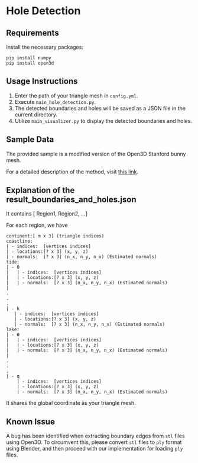 # Hole Detection

## Requirements
Install the necessary packages:
```
pip install numpy
pip install open3d
```

## Usage Instructions
1. Enter the path of your triangle mesh in `config.yml`.
2. Execute `main_hole_detection.py`.
3. The detected boundaries and holes will be saved as a JSON file in the current directory.
4. Utilize `main_visualizer.py` to display the detected boundaries and holes.

## Sample Data
The provided sample is a modified version of the Open3D Stanford bunny mesh.

For a detailed description of the method, visit [this link](https://arxiv.org/abs/2311.12466).

## Explanation of the result_boundaries_and_holes.json  
It contains [ Region1, Region2, ...]  

For each region, we have 
```
continent:[ m x 3] (triangle indices)  
coastline:  
| - indices:  [vertices indices]  
| - locations:[? x 3] (x, y, z)  
| - normals:  [? x 3] (n_x, n_y, n_x) (Estimated normals)  
tide:  
| - 0  
|   | - indices:  [vertices indices]  
|   | - locations:[? x 3] (x, y, z)  
|   | - normals:  [? x 3] (n_x, n_y, n_x) (Estimated normals)  
|  
.  
.  
.  
| - k  
   | - indices:  [vertices indices]  
   | - locations:[? x 3] (x, y, z)  
   | - normals:  [? x 3] (n_x, n_y, n_x) (Estimated normals)  
lake:  
| - 0  
|   | - indices:  [vertices indices]  
|   | - locations:[? x 3] (x, y, z)  
|   | - normals:  [? x 3] (n_x, n_y, n_x) (Estimated normals)  
|  
.  
.  
.  
| - q  
    | - indices:  [vertices indices]  
    | - locations:[? x 3] (x, y, z)  
    | - normals:  [? x 3] (n_x, n_y, n_x) (Estimated normals)  
```
It shares the global coordinate as your triangle mesh.
    
## Known Issue
A bug has been identified when extracting boundary edges from `stl` files using Open3D. To circumvent this, please convert `stl` files to `ply` format using Blender, and then proceed with our implementation for loading `ply` files.
